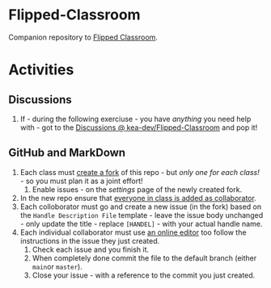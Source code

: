 # Flipped-Classroom
Companion repository to [Flipped Classroom](https://docs.kea.dev/posts/flipped-classroom/).

# Activities
## Discussions
1. If - during the following exerciuse - you have _anything_ you need help with - got to the [Discussions @ kea-dev/Flipped-Classroom](https://github.com/kea-dev/Flipped-Classroom/discussions) and pop it! 

## GitHub and MarkDown
1. Each class must [create a fork](https://docs.github.com/en/get-started/quickstart/fork-a-repo) of this repo - but _only one for each class!_ - so you must plan it as a joint effort!
    1. Enable issues - on the _settings_ page of the newly created fork.
2. In the new repo ensure that [everyone in class is added as collaborator](https://docs.github.com/en/account-and-profile/setting-up-and-managing-your-personal-account-on-github/managing-access-to-your-personal-repositories/inviting-collaborators-to-a-personal-repository).
4. Each colloborator must go and create a new issue (in the fork) based on the `Handle Description File` template - leave the issue body unchanged - only update the title  - replace `[HANDEL]` - with your actual handle name.
3. Each individual collaborator must use [an online editor](https://docs.github.com/en/repositories/working-with-files/managing-files/creating-new-files) too follow the instructions in the issue they just created.
    1. Check each issue and you finish it. 
    2. When completely done commit the file to the default branch (either `main`or `master`).
    3. Close your issue - with a reference to the commit you just created.

